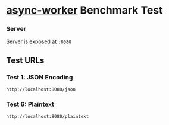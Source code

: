 # [async-worker](https://github.com/async-worker/async-worker) Benchmark Test

### Server
Server is exposed at `:8080`

## Test URLs

### Test 1: JSON Encoding 

    http://localhost:8080/json

### Test 6: Plaintext

    http://localhost:8080/plaintext
